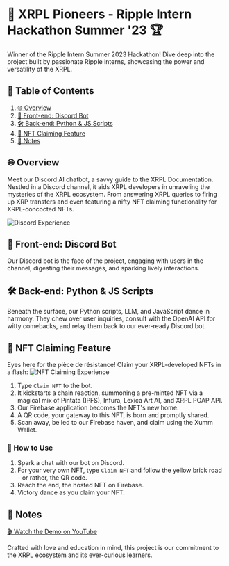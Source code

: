 # 🚀 XRPL Pioneers - Ripple Intern Hackathon Summer '23 🏆

Winner of the Ripple Intern Summer 2023 Hackathon! Dive deep into the project built by passionate Ripple interns, showcasing the power and versatility of the XRPL.

## 📜 Table of Contents

1. [🌐 Overview](#overview)
2. [🤖 Front-end: Discord Bot](#frontend-discord-bot)
3. [🛠 Back-end: Python & JS Scripts](#backend-python-scripts)
4. [🎨 NFT Claiming Feature](#nft-claiming-feature)
5. [📝 Notes](#notes)

<a name="overview"></a>
## 🌐 Overview

Meet our Discord AI chatbot, a savvy guide to the XRPL Documentation. Nestled in a Discord channel, it aids XRPL developers in unraveling the mysteries of the XRPL ecosystem. From answering XRPL queries to firing up XRP transfers and even featuring a nifty NFT claiming functionality for XRPL-concocted NFTs.

![Discord Experience](https://github.com/selcukemiravci/XRPL-Discord-Bot/assets/53044008/ba984894-ef5e-4c03-b896-0b67a0cdc181)

<a name="frontend-discord-bot"></a>
## 🤖 Front-end: Discord Bot

Our Discord bot is the face of the project, engaging with users in the channel, digesting their messages, and sparking lively interactions.

<a name="backend-python-scripts"></a>
## 🛠 Back-end: Python & JS Scripts

Beneath the surface, our Python scripts, LLM, and JavaScript dance in harmony. They chew over user inquiries, consult with the OpenAI API for witty comebacks, and relay them back to our ever-ready Discord bot.

<a name="nft-claiming-feature"></a>
## 🎨 NFT Claiming Feature

Eyes here for the pièce de résistance! Claim your XRPL-developed NFTs in a flash:
![NFT Claiming Experience](https://github.com/selcukemiravci/XRPL-Discord-Bot/assets/53044008/ab4a53de-d0b3-42ee-b3ed-10aef3b9f624)

1. Type `Claim NFT` to the bot.
2. It kickstarts a chain reaction, summoning a pre-minted NFT via a magical mix of Pintata (IPFS), Infura, Lexica Art AI, and XRPL POAP API.
3. Our Firebase application becomes the NFT's new home.
4. A QR code, your gateway to this NFT, is born and promptly shared.
5. Scan away, be led to our Firebase haven, and claim using the Xumm Wallet.

### 🧐 How to Use

1. Spark a chat with our bot on Discord.
2. For your very own NFT, type `Claim NFT` and follow the yellow brick road - or rather, the QR code.
3. Reach the end, the hosted NFT on Firebase.
4. Victory dance as you claim your NFT.

<a name="notes"></a>
## 📝 Notes

[🎬 Watch the Demo on YouTube](https://youtu.be/o5mpGRv-b_Y)

Crafted with love and education in mind, this project is our commitment to the XRPL ecosystem and its ever-curious learners.
